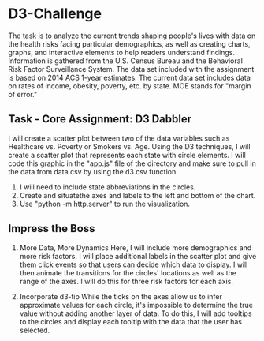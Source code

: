 # D3-Challenge

The task is to analyze the current trends shaping people's lives with data on the health risks facing particular demographics, as well as creating charts, graphs, and interactive elements to help readers understand findings. Information is gathered from the U.S. Census Bureau and the Behavioral Risk Factor Surveillance System. The data set included with the assignment is based on 2014 [ACS](https://data.census.gov/cedsci/profile?g=0100000US) 1-year estimates. The current data set includes data on rates of income, obesity, poverty, etc. by state. MOE stands for "margin of error."

## Task - Core Assignment: D3 Dabbler
I will create a scatter plot between two of the data variables such as Healthcare vs. Poverty or Smokers vs. Age. Using the D3 techniques, I will create a scatter plot that represents each state with circle elements. I will code this graphic in the "app.js" file of the directory and make sure to pull in the data from data.csv by using the d3.csv function. 

1. I will need to include state abbreviations in the circles.
2. Create and situatethe axes and labels to the left and bottom of the chart.
3. Use "python -m http.server" to run the visualization.

## Impress the Boss
1. More Data, More Dynamics
Here, I will include more demographics and more risk factors. I will place additional labels in the scatter plot and give them click events so that users can decide which data to display. I will then animate the transitions for the circles' locations as well as the range of the axes. I will do this for three risk factors for each axis. 

2. Incorporate d3-tip
While the ticks on the axes allow us to infer approximate values for each circle, it's impossible to determine the true value without adding another layer of data. To do this, I will add tooltips to the circles and display each tooltip with the data that the user has selected. 